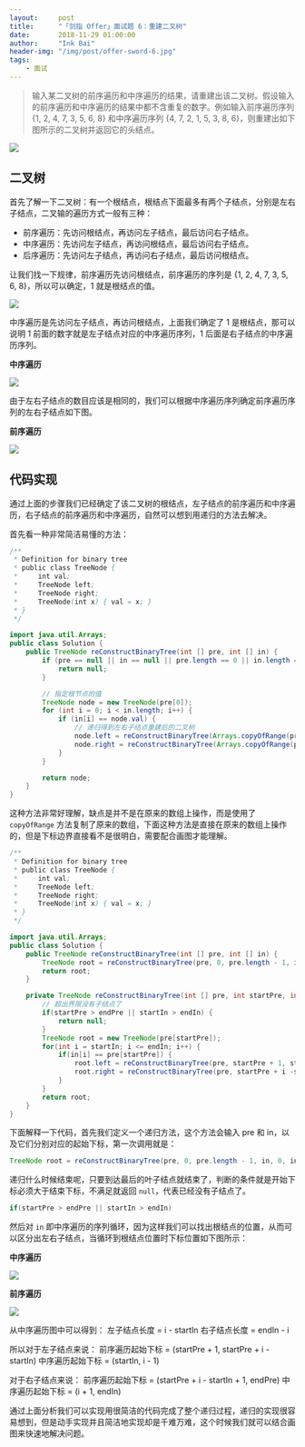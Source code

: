 ```yaml
---
layout:     post
title:      "「剑指 Offer」面试题 6：重建二叉树"
date:       2018-11-29 01:00:00
author:     "Ink Bai"
header-img: "/img/post/offer-sword-6.jpg"
tags:
    - 面试
---
```


> 输入某二叉树的前序遍历和中序遍历的结果，请重建出该二叉树。假设输入的前序遍历和中序遍历的结果中都不含重复的数字。例如输入前序遍历序列 {1, 2, 4, 7, 3, 5, 6, 8} 和中序遍历序列 {4, 7, 2, 1, 5, 3, 8, 6}，则重建出如下图所示的二叉树并返回它的头结点。

![](/img/content/binary-tree-1.png)

## 二叉树
首先了解一下二叉树：有一个根结点，根结点下面最多有两个子结点，分别是左右子结点，二叉输的遍历方式一般有三种：

- 前序遍历：先访问根结点，再访问左子结点，最后访问右子结点。
- 中序遍历：先访问左子结点，再访问根结点，最后访问右子结点。
- 后序遍历：先访问左子结点，再访问右子结点，最后访问根结点。

让我们找一下规律，前序遍历先访问根结点，前序遍历的序列是 {1, 2, 4, 7, 3, 5, 6, 8}，所以可以确定，1 就是根结点的值。

![](/img/content/binary-tree-2.png)

中序遍历是先访问左子结点，再访问根结点，上面我们确定了 1 是根结点，那可以说明 1 前面的数字就是左子结点对应的中序遍历序列，1 后面是右子结点的中序遍历序列。

**中序遍历**

![](/img/content/binary-tree-3.png)

由于左右子结点的数目应该是相同的，我们可以根据中序遍历序列确定前序遍历序列的左右子结点如下图。

**前序遍历**

![](/img/content/binary-tree-4.png)

## 代码实现
通过上面的步骤我们已经确定了该二叉树的根结点，左子结点的前序遍历和中序遍历，右子结点的前序遍历和中序遍历，自然可以想到用递归的方法去解决。

首先看一种非常简洁易懂的方法：

```java
/**
 * Definition for binary tree
 * public class TreeNode {
 *     int val;
 *     TreeNode left;
 *     TreeNode right;
 *     TreeNode(int x) { val = x; }
 * }
 */

import java.util.Arrays;
public class Solution {
    public TreeNode reConstructBinaryTree(int [] pre, int [] in) {
        if (pre == null || in == null || pre.length == 0 || in.length == 0 || pre.length != in.length) {
            return null;
        }

        // 指定根节点的值
        TreeNode node = new TreeNode(pre[0]);
        for (int i = 0; i < in.length; i++) {
            if (in[i] == node.val) {
                // 递归得到左右子结点重建后的二叉树
                node.left = reConstructBinaryTree(Arrays.copyOfRange(pre, 1, i+1), Arrays.copyOfRange(in, 0, i));
                node.right = reConstructBinaryTree(Arrays.copyOfRange(pre, i+1, pre.length), Arrays.copyOfRange(in, i+1,in.length));
            }
        }

        return node;
    }
}
```

这种方法非常好理解，缺点是并不是在原来的数组上操作，而是使用了 `copyOfRange` 方法复制了原来的数组，下面这种方法是直接在原来的数组上操作的，但是下标边界直接看不是很明白，需要配合画图才能理解。

```java
/**
 * Definition for binary tree
 * public class TreeNode {
 *     int val;
 *     TreeNode left;
 *     TreeNode right;
 *     TreeNode(int x) { val = x; }
 * }
 */

import java.util.Arrays;
public class Solution {
    public TreeNode reConstructBinaryTree(int [] pre, int [] in) {
        TreeNode root = reConstructBinaryTree(pre, 0, pre.length - 1, in, 0, in.length - 1);
        return root;
    }

    private TreeNode reConstructBinaryTree(int [] pre, int startPre, int endPre, int [] in, int startIn, int endIn) {
        // 超出界限没有子结点了
        if(startPre > endPre || startIn > endIn) {
            return null;
        }
        TreeNode root = new TreeNode(pre[startPre]);
        for(int i = startIn; i <= endIn; i++) {
            if(in[i] == pre[startPre]) {
                root.left = reConstructBinaryTree(pre, startPre + 1, startPre + i - startIn, in, startIn, i - 1);
                root.right = reConstructBinaryTree(pre, startPre + i -startIn + 1, endPre, in, i + 1, endIn);
            }
        }
        return root;
    }
}
```

下面解释一下代码，首先我们定义一个递归方法，这个方法会输入 pre 和 in，以及它们分别对应的起始下标，第一次调用就是：

```java
TreeNode root = reConstructBinaryTree(pre, 0, pre.length - 1, in, 0, in.length - 1)
```

递归什么时候结束呢，只要到达最后的叶子结点就结束了，判断的条件就是开始下标必须大于结束下标，不满足就返回 `null`，代表已经没有子结点了。

```java
if(startPre > endPre || startIn > endIn)
```

然后对 `in` 即中序遍历的序列循环，因为这样我们可以找出根结点的位置，从而可以区分出左右子结点，当循环到根结点位置时下标位置如下图所示：

**中序遍历**

![](/img/content/binary-tree-6.png)

**前序遍历**

![](/img/content/binary-tree-5.png)

从中序遍历图中可以得到：
左子结点长度 = i - startIn
右子结点长度 = endIn - i

所以对于左子结点来说：
前序遍历起始下标 = (startPre + 1, startPre + i - startIn)
中序遍历起始下标 = (startIn, i - 1)

对于右子结点来说：
前序遍历起始下标 = (startPre + i - startIn + 1, endPre)
中序遍历起始下标 = (i + 1, endIn)

通过上面分析我们可以实现用很简洁的代码完成了整个递归过程，递归的实现很容易想到，但是动手实现并且简洁地实现却是千难万难，这个时候我们就可以结合画图来快速地解决问题。
